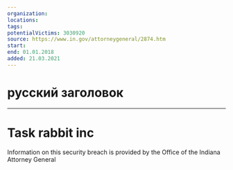 ```yaml
---
organization: 
locations: 
tags: 
potentialVictims: 3030920
source: https://www.in.gov/attorneygeneral/2874.htm
start: 
end: 01.01.2018
added: 21.03.2021
---
```


# русский заголовок

---

# Task rabbit inc

Information on this security breach is provided by the Office of the Indiana Attorney General

